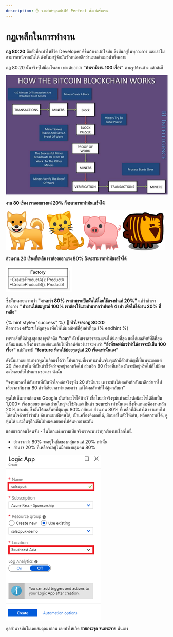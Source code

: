 ```yaml
---
description: ✋ จงอย่าทำทุกอย่างให้ Perfect ตั้งแต่ครั้งแรก
---
```


# กฏเหล็กในการทำงาน

**กฎ 80:20** คือตัวที่จะทำให้ชีวิต Developer ดีขึ้นถ้าเราเข้าใจมัน ซึ่งมันอยู่ในทุกวงการ และเราไม่สามารถหนีจากมันได้ ดังนั้นมารู้จักมันซักหน่อยดีกว่านะเหล่าแมวน้ำทั้งหลาย

กฎ 80:20 นั้นจริงๆไม่มีอะไรเลย เขาแค่บอกว่า **"ถ้าเรามีงาน 100 เรื่อง"** ตามรูปด้านล่าง แล้วล่ะก็

![](.gitbook/assets/image%20%28648%29.png)

**งาน 80 เรื่อง เราออกแรงแค่ 20% ก็จะสามารถทำมันเสร็จได้**

![](.gitbook/assets/image%20%28300%29.png)

**ส่วนงาน 20 เรื่องที่เหลือ เราต้องออกแรง 80% ถึงจะสามารถทำมันเสร็จได้**

![](.gitbook/assets/image%20%28411%29.png)

ซึ่งมันหมายความว่า **"งานกว่า 80% เราสามารถปิดมันได้โดยใช้แรงทำแค่ 20%"** แต่ว่าถ้าเราต้องการ **"ทำงานให้สมบูรณ์ 100% เราต้องใช้แรงทำมากกว่าปรกติ 4 เท่า เพื่อให้ได้งาน 20% ที่เหลือ"**

{% hint style="success" %}
**💖 หัวใจของกฎ 80:20**  
คือการลง effort ให้ถูกจุด เพื่อให้ได้ผลลัพท์ที่คุ้มค่าที่สุด
{% endhint %}

เพราะสิ่งที่มีค่าสูงสุดของธุรกิจคือ **"เวลา"** ดังนั้นเราควรจะลงแรงให้น้อยที่สุด แต่ได้ผลลัพท์ที่ดีที่สุดกลับมาเสมอ ซึ่งถ้าเรามองย้อนกลับไปที่ซอฟต์แวร์เราจะพบว่า **"สิ่งที่ซอฟต์แวร์ทำได้อาจจะมีเป็น 100 เรื่อง"** แต่มันจะมี **"feature ที่คนใช้บ่อยๆอยู่แค่ 20 เรื่องเท่านั้นเอง"** 

ดังนั้นเราเลยสามารถพูดในอีกแง่ได้ว่า โปรแกรมที่เราทำมานั้นจริงๆแล้วมีตัวสำคัญที่เป็นพระเอกแค่ 20 เรื่องเท่านั้น ที่เป็นตัวชี้วัดว่าจะอยู่รอกหรือไม่ ส่วนอีก 80 เรื่องที่เหลือ มันจะมีอยู่หรือไม่ก็ไม่มีผลอะไรเลยกับโปรแกรมของเรา ดังนั้น

"จงทุ่มเวลาให้กับงานที่เป็นหัวใจหลักจริงๆทั้ง 20 ตัวนั้นซะ เพราะมันได้ผลลัพท์กลับมาดีกว่าเราไปเสียเวลากับงาน 80 ตัวที่เสียเวลาทำเยอะกว่า แต่ได้ผลลัพท์ที่ไม่คุ้มกลับมา"

พูดให้เห็นภาพก่อนจบ Google มันทำอะไรได้บ้าง? เชื่อไหมว่าจริงๆมันทำอะไรต่อมิอะไรได้อีกเป็น 1,000+ เรื่องเลยนะ แต่คนส่วนใหญ่จะใช้มันแค่เป็นตัว search เท่านั้นเอง ซึ่งนั่นแหละคืองานหลัก 20% ของมัน ซึ่งมันได้ผลลัพท์ที่คุ้มทุน 80% กลับมา ส่วนงาน 80% ที่เหลือที่มันทำได้ เราแทบไม่ได้สนใจด้วยซ้ำว่ามัน ค้นหาแบบพิเศษได้, เป็นเครื่องคิดเลขได้, มีเกมส์ในตัวให้เล่น, พล๊อตกราฟได้, ดูหุ้นได้ และอื่นๆอีกเต็มไปหมดเลยลองไปค้นหาเอาละกัน

แอบแซวก่อนโดนจับ - ในโลกแห่งความเป็นจริงเราจะพบว่าทุกเรื่องบนโลกใบนี้ 

* อำนาจกว่า 80% จะอยู่ในมือของกลุ่มคนแค่ 20% เท่านั้น
* อำนาจ 20% ที่เหลือจะอยู่ในมือของกลุ่มคน 80%

![](.gitbook/assets/image%20%28769%29.png)

ดุลอำนาจมันไม่เคยสมดุลมาก่อน เลยทำให้เกิด **รวยกระจุก จนกระจาย** นั่นเอง

